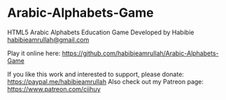 # Arabic-Alphabets-Game
HTML5 Arabic Alphabets Education Game
Developed by Habibie
habibieamrullah@gmail.com

Play it online here: https://github.com/habibieamrullah/Arabic-Alphabets-Game

If you like this work and interested to support, please donate: https://paypal.me/habibieamrullah
Also check out my Patreon page: https://www.patreon.com/ciihuy
